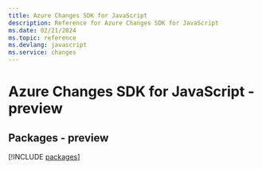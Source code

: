 ```yaml
---
title: Azure Changes SDK for JavaScript
description: Reference for Azure Changes SDK for JavaScript
ms.date: 02/21/2024
ms.topic: reference
ms.devlang: javascript
ms.service: changes
---
```

# Azure Changes SDK for JavaScript - preview
## Packages - preview
[!INCLUDE [packages](changes-index.md)]